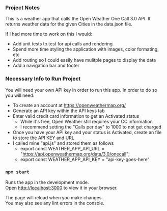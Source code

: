 ### Project Notes

This is a weather app that calls the Open Weather One Call 3.0 API. It returns weather data for the given Cities in the data.json file.

If I had more time to work on this I would:

- Add unit tests to test for api calls and rendering
- Spend more time styling the application with images, color formating, etc
- Add routing so I could easily have mulitple pages to display the data
- Add a navigation bar and footer

### Necessary Info to Run Project

You will need your own API key in order to run this app. In order to do so you will need:

- To create an account at https://openweathermap.org/
- Generate an API key within the API keys tab
- Enter valid credit card information to get an Activated status
  - While it's free, Open Weather still requires your CC information
  - I recommend setting the "Calls per day" to 1000 to not get charged
- Once you have your API key and your status is Activated, create an file to store the API KEY and URL
- I called mine "api.js" and stored them as follows
  - export const WEATHER_APP_API_URL = "https://api.openweathermap.org/data/3.0/onecall";
  - export const WEATHER_APP_API_KEY = "api-key-goes-here"

### `npm start`

Runs the app in the development mode.\
Open [http://localhost:3000](http://localhost:3000) to view it in your browser.

The page will reload when you make changes.\
You may also see any lint errors in the console.
